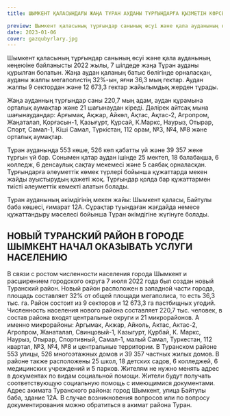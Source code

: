 ```yaml
---
title: ШЫМКЕНТ ҚАЛАСЫНДАҒЫ ЖАҢА ТҰРАН АУДАНЫ ТҰРҒЫНДАРҒА ҚЫЗМЕТІН КӨРСЕТУДЕ

preview: Шымкент қаласының тұрғындар санының өсуі және қала ауданының кеңеюіне байланысты 2022 жылы, 7 шілдеде жаңа Тұран ауданы құрылған болатын.
date: 2023-01-06
cover: gazqubyrlary.jpg 
---
```

Шымкент қаласының тұрғындар санының өсуі және қала ауданының кеңеюіне байланысты 2022 жылы, 7 шілдеде жаңа Тұран ауданы құрылған болатын. Жаңа аудан қаланың батыс бөлігінде орналасқан, ауданы жалпы мегаполистің 32%-ын, яғни 36,3 мың гектар. Аудан жалпы 9 сектордан және 12 673,3 гектар жайылымдық жерден тұрады.

Жаңа ауданның тұрғындар саны 220,7 мың адам, аудан құрамына орталық аумақтар және 21 шағынаудан кіреді. Дәлірек айтсақ мына шағынаудандар: Арғымақ, Ақжар, Айкөл, Ақтас, Ақтас-2, Агропром, Жаңаталап, Қорғасын-1, Қазығұрт, Құрсай, К.Маркс, Наурыз, Отырар, Спорт, Самал-1, Кіші Самал, Түркістан, 112 орам, №3, №4, №8 және орталық аумақтар. 

Тұран ауданында 553 көше, 526 көп қабатты үй және 39 357 жеке тұрғын үй бар. Сонымен қатар аудан ішінде 25 мектеп, 18 балабақша, 6 колледж, 6 денсаулық сақтау мекемесі және 5 саябақ орналасқан. Тұрғындарға әлеуметтік көмек түрлері бойынша құжаттарда мекен жайды ауыстырудың қажеті жоқ. Тұрғындар қолда бар құжаттармен тиісті әлеуметтік көмекті алатын болады.

Тұран ауданының әкімдігінің мекен жайы: Шымкент қаласы, Байтулы баба көшесі, ғимарат 12А.
Сұрақтар туындаған жағдайда немесе құжаттандыру мәселесі бойынша Тұран әкімдігіне жүгінуге болады.

## НОВЫЙ ТУРАНСКИЙ РАЙОН В ГОРОДЕ ШЫМКЕНТ НАЧАЛ ОКАЗЫВАТЬ УСЛУГИ НАСЕЛЕНИЮ

В связи с ростом численности населения города Шымкент и расширением городского округа 7 июля 2022 года был создан новый Туранский район. Новый район расположен в западной части города, площадь составляет 32% от общей площади мегаполиса, то есть 36,3 тыс. га. Район состоит из 9 секторов и 12 673,3 га пастбищных угодий.
Численность населения нового района составляет 220,7 тыс. человек, в состав района входят центральные округи и 21 микрорайонов. А именно микрорайоны: Аргымак, Акжар, Айколь, Актас, Актас-2, Агропром, Жанаталап, Свинцовый-1, Казыгурт, Құрбай, К. Маркс, Наурыз, Отырар, Спортивный, Самал-1, малый Самал, Туркестан, 112 квартал, №3, №4, №8 и центральные территории.
В Туранском районе 553 улицы, 526 многоэтажных домов и 39 357 частных жилых домов. В районе также расположены 25 школ, 18 детских садов, 6 колледжей, 6 медицинских учреждений и 5 парков. Жителям не нужно менять адрес в документах по видам социальной помощи. Жители будут получать соответствующую социальную помощь с имеющимися документами.
Адрес акимата Туранского района: город Шымкент, улица Байтулы баба, здание 12А.
В случае возникновения вопросов или по вопросу документирования можно обратиться в акимат  района Туран.